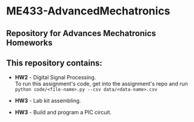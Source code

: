 # ME433-AdvancedMechatronics
## Repository for Advances Mechatronics Homeworks

## This repository contains:
- **HW2** - Digital Signal Processing.<br>
    To run this assignment's code, get into the assignment's repo and run `python code/<file-name>.py --csv data/<data-name>.csv`

- **HW3** - Lab kit assembling.

- **HW3** - Build and program a PIC circuit.